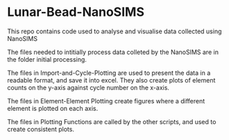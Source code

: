 # Lunar-Bead-NanoSIMS

This repo contains code used to analyse and visualise data collected using NanoSIMS

The files needed to intitially process data colleted by the NanoSIMS are in the folder initial processing.

The files in Import-and-Cycle-Plotting are used to present the data in a readable format, and save it into excel. They also create plots of element counts on the y-axis against cycle number on the x-axis.

The files in Element-Element Plotting create figures where a different element is plotted on each axis.

The files in Plotting Functions are called by the other scripts, and used to create consistent plots.
